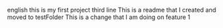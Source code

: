 english
this is my first project
third line
This is a readme that I created and moved to testFolder
This is a change that I am doing on feature 1